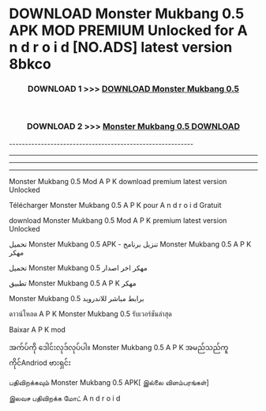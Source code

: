 # DOWNLOAD Monster Mukbang 0.5 APK MOD PREMIUM Unlocked for A n d r o i d [NO.ADS] latest version 8bkco 



<div align="center">

<h3>DOWNLOAD 1 >>> <a href="https://getmod2.web.app/?judul=Monster Mukbang 0.5">DOWNLOAD Monster Mukbang 0.5</a></h3><br>

<h3>DOWNLOAD 2 >>> <a href="https://getmod2.web.app/?judul=Monster Mukbang 0.5">Monster Mukbang 0.5 DOWNLOAD </a></h3>

</div>
----------------------------------------------------------

----------------------------------------------------------

----------------------------------------------------------

----------------------------------------------------------

Monster Mukbang 0.5 Mod A P K download premium latest version Unlocked

Télécharger Monster Mukbang 0.5 A P K pour A n d r o i d Gratuit

download Monster Mukbang 0.5 Mod A P K premium latest version Unlocked

تحميل Monster Mukbang 0.5 APK - تنزيل برنامج Monster Mukbang 0.5 A P K مهكر

تحميل Monster Mukbang 0.5 مهكر اخر اصدار

تطبيق Monster Mukbang 0.5 A P K مهكر

Monster Mukbang 0.5 برابط مباشر للاندرويد

ดาวน์โหลด A P K Monster Mukbang 0.5 รับเวอร์ชันล่าสุด

Baixar A P K mod

အက်ပ်ကို ဒေါင်းလုဒ်လုပ်ပါ။ Monster Mukbang 0.5 A P K အမည်သည်ကူကိုင်Andriod ဗားရှင်း

பதிவிறக்கவும் Monster Mukbang 0.5 APK[ இல்லை விளம்பரங்கள்] 
 
இலவச பதிவிறக்க மோட் A n d r o i d



